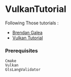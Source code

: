 # VulkanTutorial

Following Those tutorials :
- [Brendan Galea](https://www.youtube.com/watch?v=Y9U9IE0gVHA&list=PL8327DO66nu9qYVKLDmdLW_84-yE4auCR&pp=iAQB)
- [Vulkan Tutorial](https://vulkan-tutorial.com)

### Prerequisites
    Cmake
    Vulkan
    GlsLangValidator